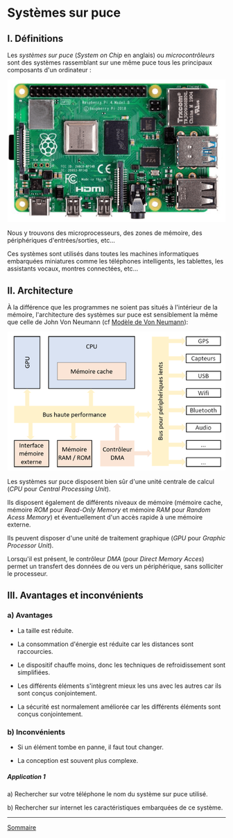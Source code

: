 # Systèmes sur puce

## I. Définitions

Les *systèmes sur puce* (*System on Chip* en anglais) ou *microcontrôleurs* sont des systèmes rassemblant sur une même puce tous les principaux composants d'un ordinateur :

![image](./img/soc.png)

Nous y trouvons des microprocesseurs, des zones de mémoire, des périphériques d'entrées/sorties, etc...

Ces systèmes sont utilisés dans toutes les machines informatiques embarquées miniatures comme les téléphones intelligents, les tablettes, les assistants vocaux, montres connectées, etc...

## II. Architecture

À la différence que les programmes ne soient pas situés à l'intérieur de la mémoire, l'architecture des systèmes sur puce est sensiblement la même que celle de John Von Neumann (cf [Modèle de Von Neumann](./../../première/Architecture_des_machines/Modèle_Von_Neumann.md)):

![image](./img/architecture_soc.png)

Les systèmes sur puce disposent bien sûr d'une unité centrale de calcul (*CPU* pour *Central Processing Unit*).

Ils disposent également de différents niveaux de mémoire (mémoire cache, mémoire *ROM* pour *Read-Only Memory* et mémoire *RAM* pour *Random Acess Memory*) et éventuellement d'un accès rapide à une mémoire externe.

Ils peuvent disposer d'une unité de traitement graphique (*GPU* pour *Graphic Processor Unit*).

Lorsqu'il est présent, le contrôleur *DMA* (pour *Direct Memory Acces*) permet un transfert des données de ou vers un périphérique, sans solliciter le processeur.

## III. Avantages et inconvénients

### a) Avantages

- La taille est réduite.

- La consommation d'énergie est réduite car les distances sont raccourcies.

- Le dispositif chauffe moins, donc les techniques de refroidissement sont simplifiées.

- Les différents éléments s'intègrent mieux les uns avec les autres car ils sont conçus conjointement.

- La sécurité est normalement améliorée car les différents éléments sont conçus conjointement.

### b) Inconvénients

- Si un élément tombe en panne, il faut tout changer.

- La conception est souvent plus complexe.

##### Application 1

a) Rechercher sur votre téléphone le nom du système sur puce utilisé.

b) Rechercher sur internet les caractéristiques embarquées de ce système.

____________

[Sommaire](./../README.md)